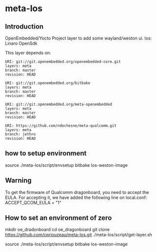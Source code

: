 # meta-los

## Introduction

OpenEmbedded/Yocto Project layer to add some wayland/weston ui.
los: Linaro OpenSdk

This layer depends on:

```
URI: git://git.openembedded.org/openembedded-core.git
layers: meta
branch: master
revision: HEAD
```

```
URI: git://git.openembedded.org/bitbake
layers: meta
branch: master
revision: HEAD
```

```
URI: git://git.openembedded.org/meta-openembedded
layers: meta
branch: master
revision: HEAD
```

```
URI: https://github.com/ndechesne/meta-qualcomm.git
layers: meta
branch: jethro
revision: HEAD
```

## how to setup environment

source ./meta-los/script/envsetup
bitbake los-weston-image

## Warning
To get the firmware of Qualcomm dragonboard, you need to accept the EULA.
For accepting it, we have added the following line on local.conf:
ACCEPT_QCOM_EULA = "1"


## How to set an environment of zero
mkdir oe_dradonboard
cd oe_dragonboard
git clone https://github.com/cpriouzeau/meta-los.git
./meta-los/script/get-layer.sh

source ./meta-los/script/envsetup
bitbake los-weston-image

